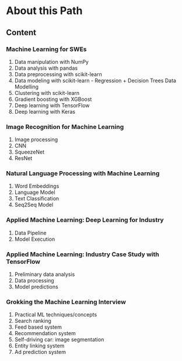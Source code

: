 # About this Path

## Content

### Machine Learning for SWEs

1. Data manipulation with NumPy
2. Data analysis with pandas
3. Data preprocessing with scikit-learn
4. Data modeling with scikit-learn - Regression + Decision Trees Data Modelling
5. Clustering with scikit-learn
6. Gradient boosting with XGBoost
7. Deep learning with TensorFlow
8. Deep learning with Keras

### Image Recognition for Machine Learning

1. Image processing
2. CNN
3. SqueezeNet
5. ResNet

### Natural Language Processing with Machine Learning

1. Word Embeddings
2. Language Model
3. Text Classification
4. Seq2Seq Model

### Applied Machine Learning: Deep Learning for Industry

1. Data Pipeline
2. Model Execution

### Applied Machine Learning: Industry Case Study with TensorFlow

1. Preliminary data analysis
2. Data processing
3. Model predictions

### Grokking the Machine Learning Interview

1. Practical ML techniques/concepts
2. Search ranking
3. Feed based system
4. Recommendation system
5. Self-driving car: image segmentation
6. Entity linking system
7. Ad prediction system
